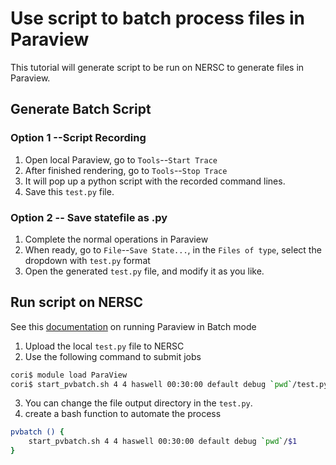 # Use script to batch process files in Paraview

This tutorial will generate script to be run on NERSC to generate files in Paraview. 

## Generate Batch Script 

### Option 1 --Script Recording

1. Open local Paraview, go to `Tools`--`Start Trace`
2. After finished rendering, go to `Tools`--`Stop Trace`
3. It will pop up a python script with the recorded command lines. 
4. Save this `test.py` file.

### Option 2 -- Save statefile as .py

1. Complete the normal operations in Paraview
2. When ready, go to `File`--`Save State...`, in the `Files of type`, select the dropdown with `test.py` format
3. Open the generated `test.py` file, and modify it as you like.

## Run script on NERSC

See this [documentation](https://docs.nersc.gov/applications/paraview/#running-in-batch-mode) on running Paraview in Batch mode

1. Upload the local `test.py` file to NERSC
2. Use the following command to submit jobs

```bash
cori$ module load ParaView
cori$ start_pvbatch.sh 4 4 haswell 00:30:00 default debug `pwd`/test.py
```

3. You can change the file output directory in the `test.py`.
4. create a bash function to automate the process

```bash
pvbatch () {
    start_pvbatch.sh 4 4 haswell 00:30:00 default debug `pwd`/$1
}
```







